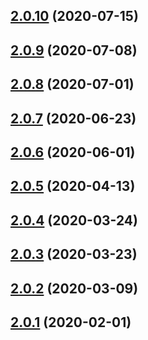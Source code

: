## [2.0.10](https://github.com/amille44420/react-fetcher/compare/v2.0.9...v2.0.10) (2020-07-15)

## [2.0.9](https://github.com/amille44420/react-fetcher/compare/v2.0.8...v2.0.9) (2020-07-08)

## [2.0.8](https://github.com/amille44420/react-fetcher/compare/v2.0.7...v2.0.8) (2020-07-01)

## [2.0.7](https://github.com/amille44420/react-fetcher/compare/v2.0.6...v2.0.7) (2020-06-23)

## [2.0.6](https://github.com/amille44420/react-fetcher/compare/v2.0.5...v2.0.6) (2020-06-01)

## [2.0.5](https://github.com/amille44420/react-fetcher/compare/v2.0.4...v2.0.5) (2020-04-13)

## [2.0.4](https://github.com/amille44420/react-fetcher/compare/v2.0.3...v2.0.4) (2020-03-24)

## [2.0.3](https://github.com/amille44420/react-fetcher/compare/v2.0.2...v2.0.3) (2020-03-23)

## [2.0.2](https://github.com/amille44420/react-fetcher/compare/v2.0.1...v2.0.2) (2020-03-09)

## [2.0.1](https://github.com/amille44420/react-fetcher/compare/v2.0.0...v2.0.1) (2020-02-01)

